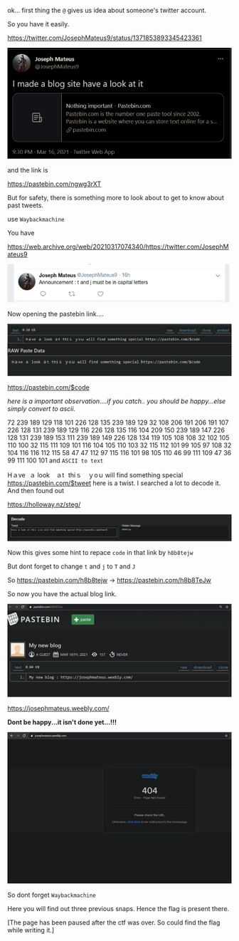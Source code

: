 ok... first thing the `@` gives us idea about someone's twitter account. 

So you have it easily.

https://twitter.com/JosephMateus9/status/1371853893345423361


![img](./ss/2.PNG)

and the link is 

https://pastebin.com/ngwg3rXT


But for safety, there is something more to look about to get to know about past tweets. 

use `Waybackmachine`

You have

https://web.archive.org/web/20210317074340/https://twitter.com/JosephMateus9

![img](./ss/1)


Now opening the pastebin link....

![img](./ss/3.PNG)

https://pastebin.com/$code


*here is a important observation....if you catch.. you should be happy...else simply convert to ascii.*

72 239 189 129 118 101 226 128 135 239 189 129 32 108 206 191 206 191 107 226 128 131 239 189 129 116 226 128 135 116 104 209 150 239 189 147 226 128 131 239 189 153 111 239 189 149 226 128 134 119 105 108 108 32 102 105 110 100 32 115 111 109 101 116 104 105 110 103 32 115 112 101 99 105 97 108 32 104 116 116 112 115 58 47 47 112 97 115 116 101 98 105 110 46 99 111 109 47 36 99 111 100 101
and `ASCII to text`

Hａve ａ lοοk ａt thіｓ ｙoｕ will find something special https://pastebin.com/$tweet
here is a twist. I searched a lot to decode it. And then found out 

https://holloway.nz/steg/

![img](./ss/4.PNG)

Now this gives some hint to repace `code` in that link by `h8b8tejw             `

But dont forget to change `t` and `j` to `T` and `J`

So https://pastebin.com/h8b8tejw -> https://pastebin.com/h8b8TeJw

So now you have the actual blog link. 

![img](./ss/5.PNG)

https://josephmateus.weebly.com/


**Dont be happy...it isn't done yet...!!!**

![img](./ss/6.PNG)


So dont forget `Waybackmachine`

Here you will find out three previous snaps. Hence the flag is present there. 

[The page has been paused after the ctf was over. So could find the flag while writing it.]
